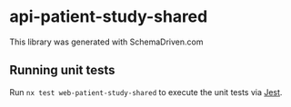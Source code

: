 
# api-patient-study-shared

This library was generated with SchemaDriven.com

## Running unit tests

Run `nx test web-patient-study-shared` to execute the unit tests via [Jest](https://jestjs.io).

